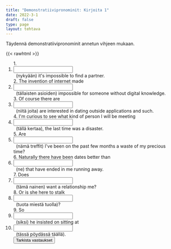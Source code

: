 ```yaml
---
title: "Demonstratiivipronominit: Kirjoita 1"
date: 2022-3-1
draft: false
type: page
layout: tehtava
---
```


Täydennä demonstratiivipronominit annetun vihjeen mukaan.

{{< rawhtml >}}
<div class="tehtava">
<form autocomplete="off">
  <ol>
  
<section>
1. &nbsp;<li><input id="q1" type="text"/><span></span></li>&nbsp; (nykyään) it's impossible to find a partner.
</section>
<section>
2. The invention of internet made &nbsp;<li><input id="q2" type="text"/><span></span></li>&nbsp; (tällaisten asioiden) impossible for someone without digital knowledge.
</section>
<section>
3. Of course there are &nbsp;<li><input id="q3" type="text"/><span></span></li>&nbsp; (niitä joita) are interested in dating outside applications and such.
</section>
<section>
4. I'm curious to see what kind of person I will be meeting &nbsp;<li><input id="q4" type="text"/><span></span></li>&nbsp; (tällä kertaa), the last time was a disaster.
</section>
<section>
5. Are &nbsp;<li><input id="q5" type="text"/><span></span></li>&nbsp; (nämä treffit) I've been on the past few months a waste of my precious time?
</section>
<section>
6. Naturally there have been dates better than &nbsp;<li><input id="q6" type="text"/><span></span></li>&nbsp; (ne) that have ended in me running away.
</section>
<section>
7. Does &nbsp;<li><input id="q7" type="text"/><span></span></li>&nbsp; (tämä nainen) want a relationship me?
</section>
<section>
8. Or is she here to stalk  &nbsp;<li><input id="q8" type="text"/><span></span></li>&nbsp; (tuota miestä tuolla)?
</section>
<section>
9. So &nbsp;<li><input id="q9" type="text"/><span></span></li>&nbsp; (siksi) he insisted on sitting at &nbsp;<li><input id="q10" type="text"/><span></span></li>&nbsp; (tässä pöydässä täällä).
</section>
  
 <link rel="stylesheet" type="text/css" href="/css/kirjoita1.css"/>

<div id="buttonWrapper">
   <input type="submit" id="submit" value="Tarkista vastaukset" />
   </div>
</form>

</div>


<script>
var answers = {
  "q1": ["these days"],
  "q2": ["these kinds of things"],
  "q3": ["those who"],
  "q4": ["this time"],
  "q5": ["these dates"],
  "q6": ["those"],
  "q7": ["this woman"],
  "q8": ["that man over there"],
  "q9": ["that's why"],
  "q10": ["this table over here", "this table here"],
};

function markAnswers() {
  $("input[type='text']").each(function() {
    console.log($.inArray(this.value, answers[this.id]));
    if ($.inArray(this.value.toLowerCase().trim(), answers[this.id]) === -1) {
      $(this).parent()[0].setAttribute("class", "vaarin");
    } else {
      $(this).parent()[0].setAttribute("class", "oikein");
    }
  })
}

$("form").on("submit", function(e) {
  e.preventDefault();
  markAnswers();
});

const input = document.querySelector('.tehtava input');
const span = document.querySelector('.tehtava span');

document.querySelectorAll("input").forEach(elem => elem.addEventListener('input', function (event) {
    span.innerHTML = this.value.replace(/\s/g, '&nbsp;');
    this.style.width = span.offsetWidth + 'px';
}));

</script>
</rawhtml>